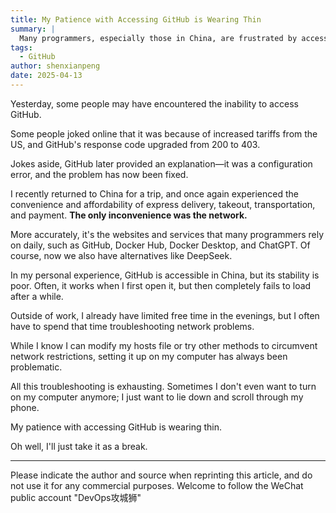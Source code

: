 ```yaml
---
title: My Patience with Accessing GitHub is Wearing Thin
summary: |
  Many programmers, especially those in China, are frustrated by access issues with GitHub. This article shares my personal experiences and reflections on network problems.
tags:
  - GitHub
author: shenxianpeng
date: 2025-04-13
---
```


Yesterday, some people may have encountered the inability to access GitHub.

Some people joked online that it was because of increased tariffs from the US, and GitHub's response code upgraded from 200 to 403.

Jokes aside, GitHub later provided an explanation—it was a configuration error, and the problem has now been fixed.

I recently returned to China for a trip, and once again experienced the convenience and affordability of express delivery, takeout, transportation, and payment. **The only inconvenience was the network.**

More accurately, it's the websites and services that many programmers rely on daily, such as GitHub, Docker Hub, Docker Desktop, and ChatGPT.  Of course, now we also have alternatives like DeepSeek.

In my personal experience, GitHub is accessible in China, but its stability is poor.  Often, it works when I first open it, but then completely fails to load after a while.

Outside of work, I already have limited free time in the evenings, but I often have to spend that time troubleshooting network problems.

While I know I can modify my hosts file or try other methods to circumvent network restrictions, setting it up on my computer has always been problematic.

All this troubleshooting is exhausting. Sometimes I don't even want to turn on my computer anymore; I just want to lie down and scroll through my phone.

My patience with accessing GitHub is wearing thin.

Oh well, I'll just take it as a break.

---

Please indicate the author and source when reprinting this article, and do not use it for any commercial purposes.  Welcome to follow the WeChat public account "DevOps攻城狮"